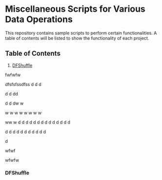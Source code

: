 # Miscellaneous Scripts for Various Data Operations  
This repository contains sample scripts to perform certain functionalities. A table of contents will be listed to show the functionality of each project. 

## Table of Contents
1. [DFShuffle](#DFShuffle)


fwfwfw


dfsfsfssdfss
d
d
d

d
d
dd

d
d
dw
w

w
w
w
w
w
w
w
w

ww
w
d
d
d
d
d
d
d
d
d
d
d
d
d
d

d
d
d
d
d
d
d
d
d
d
d

d



























wfwf





















wfwfw






### DFShuffle 
